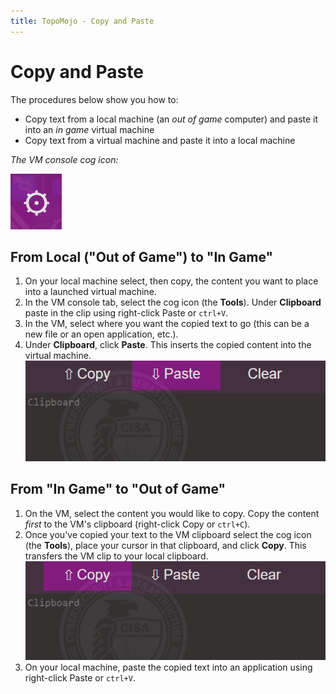 ```yaml
---
title: TopoMojo - Copy and Paste
---
```


# Copy and Paste

The procedures below show you how to:

- Copy text from a local machine (an *out of game* computer) and paste it into an *in game* virtual machine
- Copy text from a virtual machine and paste it into a local machine

*The VM console cog icon:*

![console-cog](img/console-cog.png)

## From Local ("Out of Game") to "In Game"

1. On your local machine select, then copy, the content you want to place into a launched virtual machine.
2. In the VM console tab, select the cog icon (the **Tools**). Under **Clipboard** paste in the clip using right-click Paste or `ctrl+V`.
3. In the VM, select where you want the copied text to go (this can be a new file or an open application, etc.).
4. Under **Clipboard**, click **Paste**. This inserts the copied content into the virtual machine.
   ![console-paste](img/console-paste.png)

## From "In Game" to "Out of Game"

1. On the VM, select the content you would like to copy. Copy the content *first* to the VM's clipboard (right-click Copy or `ctrl+C`).
2. Once you've copied your text to the VM clipboard select the cog icon (the **Tools**), place your cursor in that clipboard, and click **Copy**. This transfers the VM clip to your local clipboard.
   ![console-copy](img/console-copy.png)
3. On your local machine, paste the copied text into an application using right-click Paste or `ctrl+V`.
